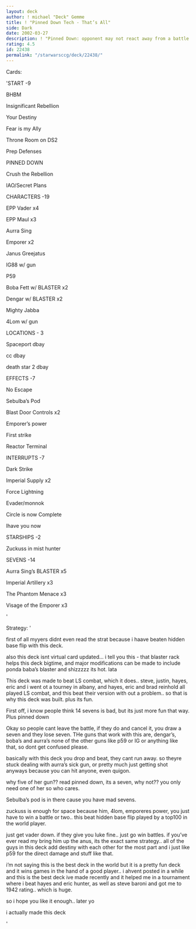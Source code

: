 ```yaml
---
layout: deck
author: ! michael "Deck" Gemme
title: ! "Pinned Down Tech - That’s All"
side: Dark
date: 2002-03-27
description: ! "Pinned Down: opponent may not react away from a battle where you have a blaster, if they do, draw destiny, they lose that much force"
rating: 4.5
id: 22438
permalink: "/starwarsccg/deck/22438/"
---
```

Cards: 

'START -9


BHBM

Insignificant Rebellion

Your Destiny

Fear is my Ally

Throne Room on DS2

Prep Defenses

PINNED DOWN

Crush the Rebellion

IAO/Secret Plans


CHARACTERS -19


EPP Vader x4

EPP Maul x3

Aurra Sing

Emporer x2

Janus Greejatus

IG88 w/ gun

P59

Boba Fett w/ BLASTER x2

Dengar w/ BLASTER x2

Mighty Jabba

4Lom w/ gun


LOCATIONS - 3


Spaceport dbay

cc dbay

death star 2 dbay


EFFECTS -7


No Escape

Sebulba’s Pod

Blast Door Controls x2

Emporer’s power

First strike

Reactor Terminal


INTERRUPTS -7


Dark Strike

Imperial Supply x2

Force Lightning

Evader/monnok

Circle is now Complete

Ihave you now


STARSHIPS -2


Zuckuss in mist hunter


SEVENS -14


Aurra Sing’s BLASTER x5

Imperial Artillery x3

The Phantom Menace x3

Visage of the Emporer x3





'

Strategy: '

first of all myyers didnt even read the strat because i haave beaten hidden base flip with this deck.


also this deck isnt virtual card updated...  i tell you this - that blaster rack helps this deck bigtime, and major modifications can be made to include ponda baba’s blaster and shizzzzz its hot. lata



This deck was made to beat LS combat, which it does.. steve, justin, hayes, eric and i went ot a tourney in albany, and hayes, eric and brad reinhold all played LS combat, and this beat their version with out a problem.. so that is why this deck was built. plus its fun.


First off, i know people think 14 sevens is bad, but its just more fun that way.  Plus pinned down


Okay so people cant leave the battle, if they do and cancel it, you draw a seven and they lose seven.  THe guns that work with this are, dengar’s, boba’s and aurra’s none of the other guns like p59 or IG or anything like that, so dont get confused please. 


basically with this deck you drop and beat, they cant run away. so theyre stuck dealing with aurra’s sick gun, or pretty much just getting shot anyways because you can hit anyone, even quigon.  


why five of her gun?? read pinned down, its a seven, why not?? you only need one of her so who cares.


Sebulba’s pod is in there cause you have mad sevens.


zuckuss is enough for space because him, 4lom, emporeres power, you just have to win a battle or two.. this beat hidden base flip played by a top100 in the world player.


just get vader down. if they give you luke fine.. just go win battles. if you’ve ever read my bring him up the anus, its the exact same strategy.. all of the guys in this deck add destiny with each other for the most part and i just like p59 for the direct damage and stuff like that.


i’m not saying this is the best deck in the world but it is a pretty fun deck and it wins games in the hand of a good player.. i ahvent posted in a while and this is the best deck ive made recently and it helped me in a tournament where i beat hayes and eric hunter, as well as steve baroni and got me to 1942 rating.. which is huge. 


so i hope you like it enough.. later yo


i actually made this deck


'
